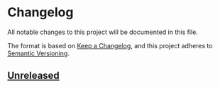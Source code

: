 # Changelog
All notable changes to this project will be documented in this file.

The format is based on [Keep a Changelog](https://keepachangelog.com/en/1.0.0/),
and this project adheres to [Semantic Versioning](https://semver.org/spec/v2.0.0.html).

## [Unreleased]

[unreleased]: https://github.com/eclipse/keypop-card-java-api/compare/2.0.0...HEAD
[2.0.0]: https://github.com/eclipse/keypop-card-java-api/releases/tag/2.0.0